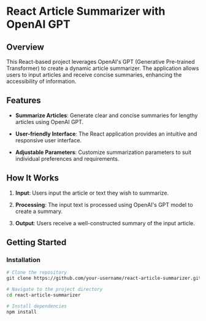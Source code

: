 # React Article Summarizer with OpenAI GPT

## Overview

This React-based project leverages OpenAI's GPT (Generative Pre-trained Transformer) to create a dynamic article summarizer. The application allows users to input articles and receive concise summaries, enhancing the accessibility of information.

## Features

- **Summarize Articles**: Generate clear and concise summaries for lengthy articles using OpenAI GPT.

- **User-friendly Interface**: The React application provides an intuitive and responsive user interface.

- **Adjustable Parameters**: Customize summarization parameters to suit individual preferences and requirements.

## How It Works

1. **Input**: Users input the article or text they wish to summarize.

2. **Processing**: The input text is processed using OpenAI's GPT model to create a summary.

3. **Output**: Users receive a well-constructed summary of the input article.

## Getting Started

### Installation

```bash
# Clone the repository
git clone https://github.com/your-username/react-article-summarizer.git

# Navigate to the project directory
cd react-article-summarizer

# Install dependencies
npm install
